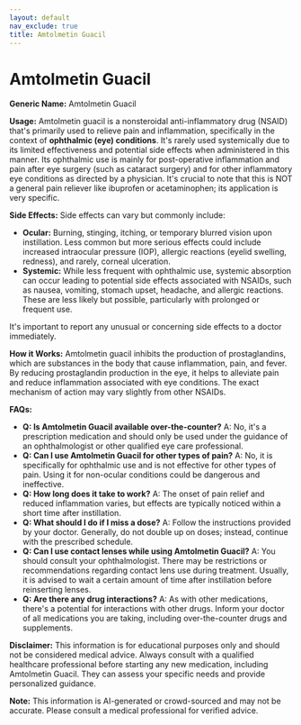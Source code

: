 ```yaml
---
layout: default
nav_exclude: true
title: Amtolmetin Guacil
---
```


# Amtolmetin Guacil

**Generic Name:** Amtolmetin Guacil

**Usage:**  Amtolmetin guacil is a nonsteroidal anti-inflammatory drug (NSAID) that's primarily used to relieve pain and inflammation, specifically in the context of  **ophthalmic (eye) conditions**.  It's rarely used systemically due to its limited effectiveness and potential side effects when administered in this manner.  Its ophthalmic use is mainly for post-operative inflammation and pain after eye surgery (such as cataract surgery) and for other inflammatory eye conditions as directed by a physician.  It's crucial to note that this is NOT a general pain reliever like ibuprofen or acetaminophen; its application is very specific.


**Side Effects:**  Side effects can vary but commonly include:

* **Ocular:** Burning, stinging, itching, or temporary blurred vision upon instillation.  Less common but more serious effects could include increased intraocular pressure (IOP), allergic reactions (eyelid swelling, redness), and rarely, corneal ulceration.
* **Systemic:** While less frequent with ophthalmic use, systemic absorption can occur leading to potential side effects associated with NSAIDs, such as nausea, vomiting, stomach upset, headache, and allergic reactions.  These are less likely but possible, particularly with prolonged or frequent use.

It's important to report any unusual or concerning side effects to a doctor immediately.


**How it Works:**  Amtolmetin guacil inhibits the production of prostaglandins, which are substances in the body that cause inflammation, pain, and fever. By reducing prostaglandin production in the eye, it helps to alleviate pain and reduce inflammation associated with eye conditions.  The exact mechanism of action may vary slightly from other NSAIDs.


**FAQs:**

* **Q: Is Amtolmetin Guacil available over-the-counter?** A: No, it's a prescription medication and should only be used under the guidance of an ophthalmologist or other qualified eye care professional.
* **Q: Can I use Amtolmetin Guacil for other types of pain?** A: No, it is specifically for ophthalmic use and is not effective for other types of pain.  Using it for non-ocular conditions could be dangerous and ineffective.
* **Q: How long does it take to work?** A: The onset of pain relief and reduced inflammation varies, but effects are typically noticed within a short time after instillation.
* **Q: What should I do if I miss a dose?** A: Follow the instructions provided by your doctor.  Generally, do not double up on doses; instead, continue with the prescribed schedule.
* **Q: Can I use contact lenses while using Amtolmetin Guacil?** A:  You should consult your ophthalmologist.  There may be restrictions or recommendations regarding contact lens use during treatment.  Usually, it is advised to wait a certain amount of time after instillation before reinserting lenses.
* **Q: Are there any drug interactions?** A:  As with other medications, there's a potential for interactions with other drugs.  Inform your doctor of all medications you are taking, including over-the-counter drugs and supplements.


**Disclaimer:** This information is for educational purposes only and should not be considered medical advice. Always consult with a qualified healthcare professional before starting any new medication, including Amtolmetin Guacil.  They can assess your specific needs and provide personalized guidance.


**Note:** This information is AI-generated or crowd-sourced and may not be accurate. Please consult a medical professional for verified advice.